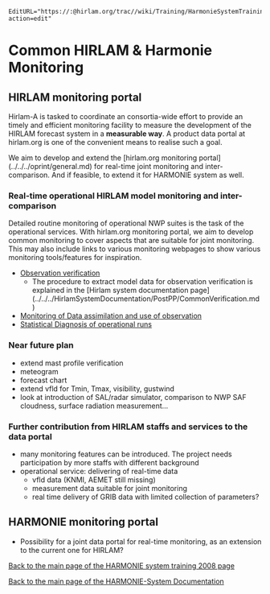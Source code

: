 ```@meta
EditURL="https://:@hirlam.org/trac//wiki/Training/HarmonieSystemTraining2008/Lecture/CommonMonitoring?action=edit"
```

# Common HIRLAM & Harmonie Monitoring


## HIRLAM monitoring portal

Hirlam-A is tasked to coordinate an consortia-wide effort to provide an timely and efficient monitoring facility to measure the development of the HIRLAM forecast system in a **measurable way**. A product data portal at hirlam.org is one of the convenient means to realise such a goal.

We aim to develop and extend the [hirlam.org monitoring portal] (../../../oprint/general.md) for real-time joint monitoring and inter-comparison. And if feasible, to extend it for HARMONIE system as well.

### Real-time operational HIRLAM model monitoring and inter-comparison
Detailed routine monitoring of operational NWP suites is the task of the operational services. With hirlam.org monitoring portal, we aim to develop common monitoring to cover aspects that are suitable for joint monitoring. This may also include links to various monitoring webpages to show various monitoring tools/features for inspiration.
  * [Observation verification](https://www.hirlam.org/portal/oprint/ObsVer)
    * The procedure to extract model data for observation verification is explained in the [Hirlam system documentation page] (../../../HirlamSystemDocumentation/PostPP/CommonVerification.md)
  * [Monitoring of Data assimilation and use of observation](https://www.hirlam.org/portal/monitor)
  * [Statistical Diagnosis of operational runs ](https://www.hirlam.org/portal/oprint/ObsVer/Logplot)

### Near future plan

  * extend mast profile verification
  * meteogram
  * forecast chart
  * extend vfld for Tmin, Tmax, visibility, gustwind 
  * look at introduction of SAL/radar simulator, comparison to NWP SAF cloudness, surface radiation measurement...

### Further contribution from HIRLAM staffs and services to the data portal
  * many monitoring features can be introduced. The project needs participation by more staffs with different background
  * operational service: delivering of real-time data
    * vfld data (KNMI, AEMET still missing)
    * measurement data suitable for joint monitoring 
    * real time delivery of GRIB data with limited collection of parameters?

## HARMONIE monitoring portal
  * Possibility for a joint data portal for real-time monitoring, as an extension to the current one for HIRLAM?

[ Back to the main page of the HARMONIE system training 2008 page](https://hirlam.org/trac/wiki/HarmonieSystemTraining2008)

[Back to the main page of the HARMONIE-System Documentation](https://hirlam.org/trac/wiki/HarmonieSystemDocumentation)